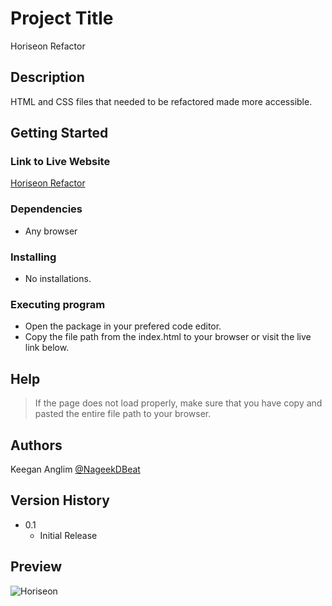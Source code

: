# Project Title

Horiseon Refactor

## Description

HTML and CSS files that needed to be refactored made more accessible.

## Getting Started

### Link to Live Website

[Horiseon Refactor](https://guitarkeegan.github.io/horiseon-refactor-html-css/)

### Dependencies

* Any browser

### Installing

* No installations.

### Executing program

* Open the package in your prefered code editor.
* Copy the file path from the index.html to your browser or visit the live link below.

## Help

> If the page does not load properly, make sure that you have copy and pasted the entire
> file path to your browser.

## Authors

Keegan Anglim
[@NageekDBeat](https://twitter.com/NageekDBeat)

## Version History

* 0.1
    * Initial Release

## Preview

![Horiseon](./website.gif)